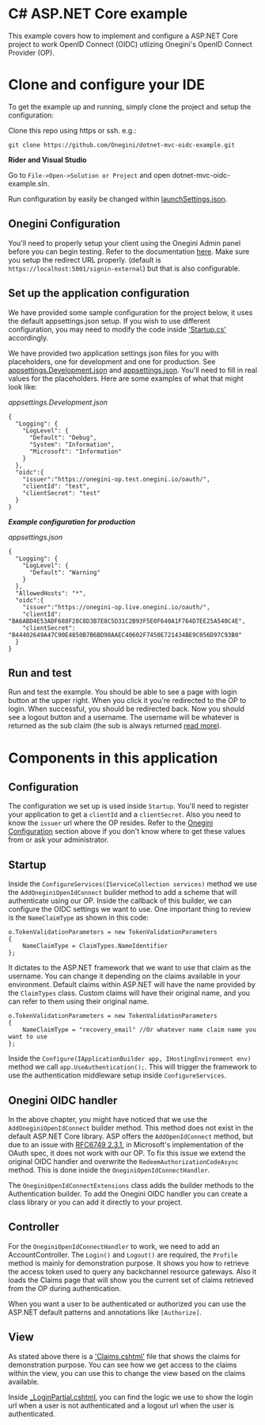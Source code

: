 # C# ASP.NET Core example
This example covers how to implement and configure a ASP.NET Core project to work OpenID Connect (OIDC) utlizing 
Onegini's OpenID Connect Provider (OP).

# Clone and configure your IDE
To get the example up and running, simply clone the project and setup the configuration:

Clone this repo using https or ssh. e.g.:

`git clone https://github.com/Onegini/dotnet-mvc-oidc-example.git`

**Rider and Visual Studio**

Go to `File->Open->Solution or Project` and open dotnet-mvc-oidc-example.sln. 

Run configuration by easily be changed within
[launchSettings.json](/DotnetAspCoreMvcExample/Properties/launchSettings.json).

## Onegini Configuration
You'll need to properly setup your client using the Onegini Admin panel before you can begin testing.
Refer to the documentation [here](https://docs.onegini.com/msp/5.0/token-server/topics/oidc/index.html). Make sure you 
setup the redirect URL properly. (default is `https://localhost:5001/signin-external`) but that is also configurable.    

## Set up the application configuration
We have provided some sample configuration for the project below, it uses the default appsettings.json setup. If you 
wish to use different configuration, you may need to modify the code inside
['Startup.cs'](/DotnetAspCoreMvcExample/Startup.cs) accordingly.

We have provided two application settings json files for you with placeholders, one for development and one for
production. See [appsettings.Development.json](/DotnetAspCoreMvcExample/appsettings.Development.json) and 
[appsettings.json](/DotnetAspCoreMvcExample/appsettings.json). You'll need to fill in real values for the placeholders. 
Here are some examples of what that might look like:

_appsettings.Development.json_

    {
      "Logging": {
        "LogLevel": {
          "Default": "Debug",
          "System": "Information",
          "Microsoft": "Information"
        }
      },
      "oidc":{
        "issuer":"https://onegini-op.test.onegini.io/oauth/",
        "clientId": "test",
        "clientSecret": "test"
      }
    }
    
___Example configuration for production___
    
_appsettings.json_
    
    {
      "Logging": {
        "LogLevel": {
          "Default": "Warning"
        }
      },
      "AllowedHosts": "*",
      "oidc":{
        "issuer":"https://onegini-op.live.onegini.io/oauth/",
        "clientId": "BA6ABD4E53ADF688F28C8D3B7E8C5D31C2B93F5E0F640A1F764D7EE25A540C4E",
        "clientSecret": "B44402649A47C90E4850B7B6BD98AAEC40602F7450E721434BE9C056D97C93B0"
      }
    }

## Run and test
Run and test the example. You should be able to see a page with login button at the upper right. When you click it
you're redirected to the OP to login. When successful, you should be redirected back. Now you should see a logout button
and a username. The username will be whatever is returned as the sub claim (the sub is always returned [read more](http://openid.net/specs/openid-connect-core-1_0.html#StandardClaims)).

# Components in this application

## Configuration
The configuration we set up is used inside `Startup`. You'll need to register your application to get a `clientId`
and a `clientSecret`. Also you need to know the `issuer` url where the OP resides. Refer to the 
[Onegini Configuration](#onegini-configuration) section above if you don't know where to get these values from or ask
your administrator.

## Startup
Inside the `ConfigureServices(IServiceCollection services)` method we use the `AddOneginiOpenIdConnect` builder method 
to add a scheme that will authenticate using our OP. Inside the callback of this builder, we can configure the OIDC
settings we want to use. One important thing to review is the `NameClaimType` as shown in this code:

    o.TokenValidationParameters = new TokenValidationParameters
    {
        NameClaimType = ClaimTypes.NameIdentifier
    };
    
It dictates to the ASP.NET framework that we want to use that claim as the username. You can change it depending on the
claims available in your environment. Default claims within ASP.NET will have the name provided by the `ClaimTypes` class.
Custom claims will have their original name, and you can refer to them using their original name.

    o.TokenValidationParameters = new TokenValidationParameters
    {
        NameClaimType = "recovery_email" //Or whatever name claim name you want to use
    };
    
Inside the `Configure(IApplicationBuilder app, IHostingEnvironment env)` method we call `app.UseAuthentication();`. This
will trigger the framework to use the authentication middleware setup inside `ConfigureServices`.

## Onegini OIDC handler
In the above chapter, you might have noticed that we use the `AddOneginiOpenIdConnect` builder method. This method does 
not exist in the default ASP.NET Core library. ASP offers the `AddOpenIdConnect` method, but due to an issue with [RFC6749 2.3.1.](https://tools.ietf.org/html/rfc6749#section-2.3.1)
in Microsoft's implementation of the OAuth spec, it does not work with our OP. To fix this issue we extend the original
OIDC handler and overwrite the `RedeemAuthorizationCodeAsync` method. This is done inside the `OneginiOpenIdConnectHandler`.
 
The `OneginiOpenIdConnectExtensions` class adds the builder methods to the Authentication builder. To add the Onegini 
OIDC handler you can create a class library or you can add it directly to your project.

## Controller
For the `OneginiOpenIdConnectHandler` to work, we need to add an AccountController. The `Login()` and `Logout()` are 
required, the `Profile` method is mainly for demonstration purpose. It shows you how to retrieve the access token used to
query any backchannel resource gateways. Also it loads the Claims page that will show you the current set of claims 
retrieved from the OP during authentication.

When you want a user to be authenticated or authorized you can use the ASP.NET default patterns and annotations like `[Authorize]`.

## View
As stated above there is a ['Claims.cshtml'](/DotnetAspCoreMvcExample/Views/Account/Claims.cshtml) file that shows the claims for demonstration 
purpose. You can see how we get access to the claims within the view, you can use this to change the view based on the 
claims available.

Inside [_LoginPartial.cshtml](/DotnetAspCoreMvcExample/Views/Shared/_LoginPartial.cshtml), you can find the logic we use
to show the login url when a user is not authenticated and a logout url when the user is authenticated.
